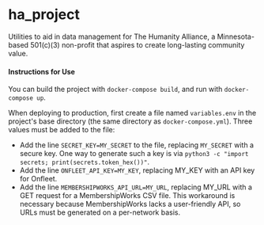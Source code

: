 # ha_project
Utilities to aid in data management for The Humanity Alliance, a Minnesota-based 501(c)(3) non-profit that aspires to create long-lasting community value.

#### Instructions for Use
You can build the project with `docker-compose build`, and run with `docker-compose up`.

When deploying to production, first create a file named `variables.env` in the project's base directory (the same directory
as `docker-compose.yml`). Three values must be added to the file:
- Add the line `SECRET_KEY=MY_SECRET` to the file, replacing `MY_SECRET` with a secure key. One way
to generate such a key is via `python3 -c "import secrets; print(secrets.token_hex())"`.
- Add the line `ONFLEET_API_KEY=MY_KEY`, replacing MY_KEY with an API key for Onfleet.
- Add the line `MEMBERSHIPWORKS_API_URL=MY_URL`, replacing MY_URL with a GET request for a MembershipWorks CSV file. This
workaround is necessary because MembershipWorks lacks a user-friendly API, so URLs must be generated on a per-network basis.

